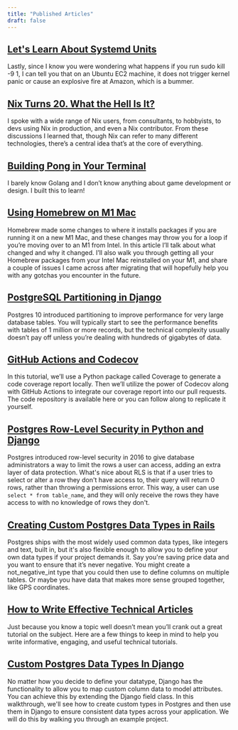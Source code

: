 ```yaml
---
title: "Published Articles"
draft: false
---
```


## [Let's Learn About Systemd Units](https://earthly.dev/blog/systemd/)

Lastly, since I know you were wondering what happens if you run sudo kill -9 1, I can tell you that on an Ubuntu EC2 machine, it does not trigger kernel panic or cause an explosive fire at Amazon, which is a bummer.

## [Nix Turns 20. What the Hell Is It? ](https://earthly.dev/blog/what-is-nix/)

I spoke with a wide range of Nix users, from consultants, to hobbyists, to devs using Nix in production, and even a Nix contributor. From these discussions I learned that, though Nix can refer to many different technologies, there’s a central idea that’s at the core of everything. 

## [Building Pong in Your Terminal](https://earthly.dev/blog/pongo/)

I barely know Golang and I don’t know anything about game development or design. I built this to learn! 

## [Using Homebrew on M1 Mac](https://earthly.dev/blog/homebrew-on-m1/)

Homebrew made some changes to where it installs packages if you are running it on a new M1 Mac, and these changes may throw you for a loop if you’re moving over to an M1 from Intel. In this article I’ll talk about what changed and why it changed. I’ll also walk you through getting all your Homebrew packages from your Intel Mac reinstalled on your M1, and share a couple of issues I came across after migrating that will hopefully help you with any gotchas you encounter in the future.

## [PostgreSQL Partitioning in Django](https://pganalyze.com/blog/postgresql-partitioning-django)

Postgres 10 introduced partitioning to improve performance for very large database tables. You will typically start to see the performance benefits with tables of 1 million or more records, but the technical complexity usually doesn’t pay off unless you’re dealing with hundreds of gigabytes of data.

## [GitHub Actions and Codecov](https://about.codecov.io/blog/python-code-coverage-using-github-actions-and-codecov/)

In this tutorial, we’ll use a Python package called Coverage to generate a code coverage report locally. Then we’ll utilize the power of Codecov along with GitHub Actions to integrate our coverage report into our pull requests. The code repository is available here or you can follow along to replicate it yourself. 

## [Postgres Row-Level Security in Python and Django](https://pganalyze.com/blog/postgres-row-level-security-django-python)

Postgres introduced row-level security in 2016 to give database administrators a way to limit the rows a user can access, adding an extra layer of data protection. What's nice about RLS is that if a user tries to select or alter a row they don't have access to, their query will return 0 rows, rather than throwing a permissions error. This way, a user can use `select * from table_name`, and they will only receive the rows they have access to with no knowledge of rows they don't. 

## [Creating Custom Postgres Data Types in Rails](https://pganalyze.com/blog/custom-postgres-data-types-ruby-rails)

Postgres ships with the most widely used common data types, like integers and text, built in, but it's also flexible enough to allow you to define your own data types if your project demands it. Say you're saving price data and you want to ensure that it’s never negative. You might create a not_negative_int type that you could then use to define columns on multiple tables. Or maybe you have data that makes more sense grouped together, like GPS coordinates. 

## [How to Write Effective Technical Articles](https://draft.dev/learn/posts/technical-tutorials)

Just because you know a topic well doesn’t mean you’ll crank out a great tutorial on the subject. Here are a few things to keep in mind to help you write informative, engaging, and useful technical tutorials.

## [Custom Postgres Data Types In Django](https://pganalyze.com/blog/custom-postgres-data-types-django-python)

No matter how you decide to define your datatype, Django has the functionality to allow you to map custom column data to model attributes. You can achieve this by extending the Django field class. In this walkthrough, we'll see how to create custom types in Postgres and then use them in Django to ensure consistent data types across your application. We will do this by walking you through an example project.